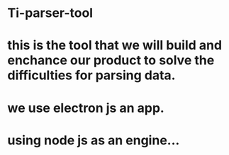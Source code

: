 # Ti-parser-tool

# this is the tool that we will build and enchance our product to solve the difficulties for parsing data. 

# we use electron js an app.


# using node js as an engine... 